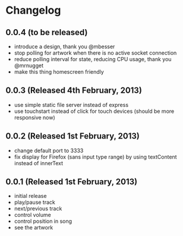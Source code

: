 # Changelog

## 0.0.4 (to be released)

* introduce a design, thank you @mbesser
* stop polling for artwork when there is no active socket connection
* reduce polling interval for state, reducing CPU usage, thank you @mrnugget
* make this thing homescreen friendly

## 0.0.3 (Released 4th February, 2013)

* use simple static file server instead of express
* use touchstart instead of click for touch devices (should be more responsive now)

## 0.0.2 (Released 1st February, 2013)

* change default port to 3333
* fix display for Firefox (sans input type range) by using textContent instead of innerText

## 0.0.1 (Released 1st February, 2013)

* initial release
* play/pause track
* next/previous track
* control volume
* control position in song
* see the artwork
